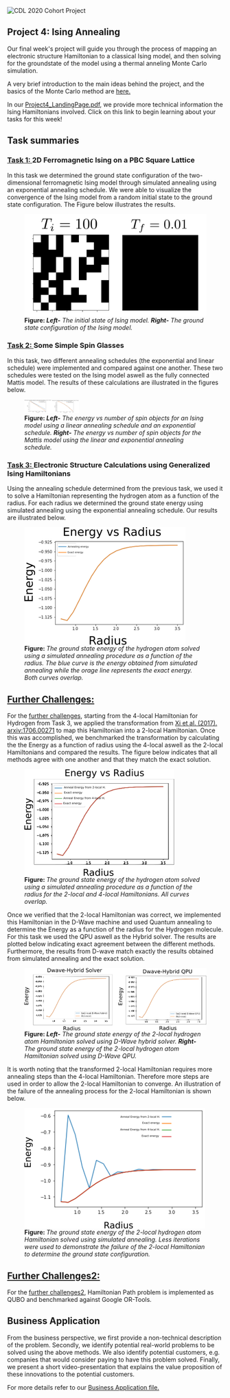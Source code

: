 ![CDL 2020 Cohort Project](../figures/CDL_logo.jpg)
## Project 4: Ising Annealing

Our final week's project will guide you through the process of mapping an electronic structure Hamiltonian to a classical Ising model, and then solving for the groundstate of the model using a thermal anneling Monte Carlo simulation.

A very brief introduction to the main ideas behind the project, and the basics of the Monte Carlo method are
[here.](https://github.com/CDL-Quantum/CohortProject_2020/blob/master/CDL_2020_docs.pdf)

In our [Project4_LandingPage.pdf](https://github.com/CDL-Quantum/CohortProject_2020/blob/master/Project_4_Ising_Annealer/Project4_LandingPage.pdf),
we provide more technical information the Ising Hamiltonians involved.
Click on this link to begin learning about your tasks for this week!

## Task summaries

### [Task 1: ](Task_1.ipynb) 2D Ferromagnetic Ising on a PBC Square Lattice
In this task we determined the ground state configuration of the two-dimensional ferromagnetic Ising model through simulated annealing
using an exponential annealing schedule. We were able to visualize the convergence of the Ising model from a
random initial state to the ground state configuration. The Figure below illustrates the results.

<p align="center">
<figure>
  <img src="img/Task1_results.png" alt="The results for task 1" align="center">
  <figcaption>  <b>Figure: </b>  <em><b>Left-</b> The initial state of Ising model.  <b>Right-</b> The ground state configuration of the Ising model.</em> </figcaption>
</figure>
</p>

### [Task 2: ](Task_2.ipynb) Some Simple Spin Glasses
In this task, two different annealing schedules (the exponential and linear schedule) were implemented and compared
against one another. These two schedules were tested on the Ising model aswell as the fully 
connected Mattis model. The results of these calculations are illustrated in the figures below.

<p align="center">
<figure>
  <img src="img/Task2_comparison.png" alt="The results for task 2" style="width: 30%; height: 30%">
  <figcaption>  <b>Figure: </b> <em> <b>Left-</b> The energy vs number of spin objects for an Ising model using a linear annealing schedule and an exponential schedule. 
  <b>Right-</b> The energy vs number of spin objects for the Mattis model using the linear and exponential annealing schedule. </em> </figcaption>
</figure>
</p>


### [Task 3: ](Task_3.ipynb) Electronic Structure Calculations using Generalized Ising Hamiltonians
 
Using the annealing schedule determined from the previous task, we used it to solve a Hamiltonian representing 
the hydrogen atom as a function of the radius. For each radius we determined the ground state energy
using simulated annealing using the exponential annealing schedule. Our results are illustrated below.

<p align="center">
<figure>
  <img src="img/Task3_Energy_vs_radius.png" alt="The results for task 3" align="center">
  <figcaption> <b>Figure: </b> <em>The ground state energy of the hydrogen atom solved using a simulated annealing procedure as a function of the radius. The blue curve is the energy obtained from simulated annealing while the orage line represents the exact energy. Both curves overlap.</em> </figcaption>
</figure>
</p>

## [Further Challenges: ](Challenge.ipynb)

For the [further challenges](Challenge.ipynb), starting from the 4-local Hamiltonian for Hydrogen from Task 3, we 
applied the transformation from [Xi et al. (2017). arxiv:1706.00271](https://arxiv.org/pdf/1706.00271.pdf) to
map this Hamiltonian into a 2-local Hamiltonian. Once this was accomplished, we benchmarked 
the transformation by calculating the the Energy as a function of radius using the 
4-local aswell as the 2-local Hamiltonians and compared the results. The figure below indicates that all
methods agree with one another and that they match the exact solution.

<p align="center">
<figure>
  <img src="img/Additional_task_p1.png" alt="The results for additional task" align="center">
  <figcaption> <b>Figure: </b>  <em> The ground state energy of the hydrogen atom solved using a simulated annealing procedure as a function of the radius for the 2-local and 4-local Hamiltonians. All curves overlap.  </em> </figcaption>
</figure>
</p>

Once we verified that the 2-local Hamiltonian was correct, we implemented this Hamiltonian
in the D-Wave machine and used Quantum annealing to determine the Energy as a function
of the radius for the Hydrogen molecule. For this task we used the QPU aswell as the 
Hybrid solver. The results are plotted below indicating exact agreement between the 
different methods. Furthermore, the results from D-wave match exactly the results obtained 
from simulated annealing and the exact solution.

 <p align="center">
<figure>
  <img src="img/Additional_task_p2.png" alt="The results for additional task" align="center">
  <figcaption> <b> Figure: </b>  <em> <b>Left-</b> The ground state energy of the 2-local hydrogen atom Hamiltonian solved 
  using D-Wave hybrid solver. <b>Right-</b> The ground state energy of the 2-local hydrogen atom Hamiltonian solved 
  using D-Wave QPU.  </em> </figcaption>
</figure>
</p>

It is worth noting that the transformed 2-local Hamiltonian requires more annealing steps
than the 4-local Hamiltonian. Therefore more steps are used in order to allow the 2-local Hamiltonian
to converge. An illustration of the failure of the annealing process for the 2-local Hamiltonian is shown below.

 <p align="center">
<figure>
  <img src="img/Additional_task_p3.png" alt="The results for additional task" align="center">
  <figcaption> <b>Figure: </b> <em>The ground state energy of the 2-local hydrogen atom Hamiltonian solved 
  using simulated annealing. Less iterations were used to demonstrate the failure of the 2-local Hamiltonian
  to determine the ground state configuration.</em> </figcaption>
</figure>
</p>

## [Further Challenges2: ](Challenge2.ipynb)

For the [further challenges2](Challenge2.ipynb), Hamiltonian Path problem is implemented as QUBO and benchmarked against Google OR-Tools.

## Business Application

From the business perspective, we first provide a non-technical description of the problem. Secondly, we identify potential real-world problems to be solved using the above methods. We also identify potential customers, e.g. companies that would consider paying to have this problem solved. Finally, we present a short video-presentation that explains the value proposition of these innovations to the potential customers.

For more details refer to our [Business Application file.](https://github.com/olgOk/CohortProject_2020/blob/master/Project_4_Ising_Annealer/BusinessApplication.md)

